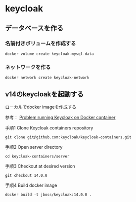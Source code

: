 # keycloak

## データベースを作る
### 名前付きボリュームを作成する
```
docker volume create keycloak-mysql-data
```

### ネットワークを作る
```
docker network create keycloak-network
```

## v14のkeycloakを起動する
ローカルでdocker imageを作成する

参考：
[Problem running Keycloak on Docker container](https://github.com/docker/for-mac/issues/5310#issuecomment-1150507539)

手順1
Clone Keycloak containers repository
```
git clone git@github.com:keycloak/keycloak-containers.git
```

手順2
Open server directory
```
cd keycloak-containers/server
```

手順3
Checkout at desired version
```
git checkout 14.0.0
```

手順4
Build docker image
```
docker build -t jboss/keycloak:14.0.0 .
```